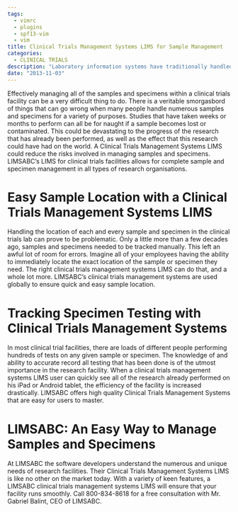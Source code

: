 ```yaml
---
tags:
  - vimrc
  - plugins
  - spf13-vim
  - vim
title: Clinical Trials Management Systems LIMS for Sample Management
categories:
  - CLINICAL TRIALS
description: "Laboratory information systems have traditionally handled only the management and "
date: "2013-11-03"
---
```


Effectively managing all of the samples and specimens within a clinical trials facility can be a very difficult thing to do. There is a veritable smorgasbord of things that can go wrong when many people handle numerous samples and specimens for a variety of purposes. Studies that have taken weeks or months to perform can all be for naught if a sample becomes lost or contaminated. This could be devastating to the progress of the research that has already been performed, as well as the effect that this research could have had on the world. A Clinical Trials Management Systems LIMS could reduce the risks involved in managing samples and specimens. LIMSABC’s LIMS for clinical trials facilities allows for complete sample and specimen management in all types of research organisations.

 

# **Easy Sample Location with a Clinical Trials Management Systems LIMS**

Handling the location of each and every sample and specimen in the clinical trials lab can prove to be problematic. Only a little more than a few decades ago, samples and specimens needed to be tracked manually. This left an awful lot of room for errors. Imagine all of your employees having the ability to immediately locate the exact location of the sample or specimen they need. The right clinical trials management systems LIMS can do that, and a whole lot more. LIMSABC’s clinical trials management systems are used globally to ensure quick and easy sample location.

# **Tracking Specimen Testing with Clinical Trials Management Systems**

In most clinical trial facilities, there are loads of different people performing hundreds of tests on any given sample or specimen. The knowledge of and ability to accurate record all testing that has been done is of the utmost importance in the research facility. When a clinical trials management systems LIMS user can quickly see all of the research already performed on his iPad or Android tablet, the efficiency of the facility is increased drastically. LIMSABC offers high quality Clinical Trials Management Systems that are easy for users to master.

# **LIMSABC: An Easy Way to Manage Samples and Specimens**

At LIMSABC the software developers understand the numerous and unique needs of research facilities. Their Clinical Trials Management Systems LIMS is like no other on the market today. With a variety of keen features, a LIMSABC clinical trials management systems LIMS will ensure that your facility runs smoothly. Call 800-834-8618 for a free consultation with Mr. Gabriel Balint, CEO of LIMSABC.